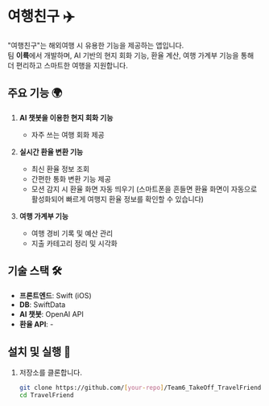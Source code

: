 
# 여행친구 ✈️

"여행친구"는 해외여행 시 유용한 기능을 제공하는 앱입니다.  
팀 **이륙**에서 개발하며, AI 기반의 현지 회화 기능, 환율 계산, 여행 가계부 기능을 통해  
더 편리하고 스마트한 여행을 지원합니다.

## 주요 기능 🌍
1. **AI 챗봇을 이용한 현지 회화 기능**  
   - 자주 쓰는 여행 회화 제공  

2. **실시간 환율 변환 기능**  
   - 최신 환율 정보 조회  
   - 간편한 통화 변환 기능 제공
   - 모션 감지 시 환율 화면 자동 띄우기 (스마트폰을 흔들면 환율 화면이 자동으로 활성화되어 빠르게 여행지 환율 정보를 확인할 수 있습니다)

3. **여행 가계부 기능**  
   - 여행 경비 기록 및 예산 관리  
   - 지출 카테고리 정리 및 시각화  

## 기술 스택 🛠
- **프론트엔드**: Swift (iOS)
- **DB**: SwiftData
- **AI 챗봇**: OpenAI API
- **환율 API**: -

## 설치 및 실행 🚀
1. 저장소를 클론합니다.
   ```bash
   git clone https://github.com/[your-repo]/Team6_TakeOff_TravelFriend.git
   cd TravelFriend
